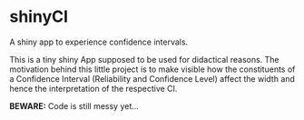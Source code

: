 # shinyCI

A shiny app to experience confidence intervals.

This is a tiny shiny App supposed to be used for didactical reasons. The motivation 
behind this little project is to make visible how the constituents of a 
Confidence Interval (Reliability and Confidence Level) affect the width and hence
the interpretation of the respective CI. 

**BEWARE:** Code is still messy yet...
